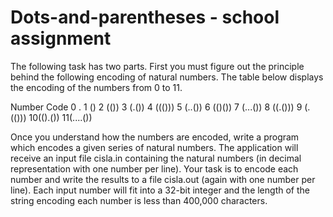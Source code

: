 # Dots-and-parentheses - school assignment

The following task has two parts. First you must figure out the principle behind the following encoding of natural numbers. The table below displays the encoding of the numbers from 0 to 11.

Number  	Code
0	.
1	()
2	(())
3	(.())
4	((()))
5	(..())
6	(()())
7	(...())
8	((.()))
9	(.(()))
10(().())
11(....())

Once you understand how the numbers are encoded, write a program which encodes a given series of natural numbers. The application will receive an input file cisla.in containing the natural numbers (in decimal representation with one number per line). Your task is to encode each number and write the results to a file cisla.out (again with one number per line). Each input number will fit into a 32-bit integer and the length of the string encoding each number is less than 400,000 characters.
